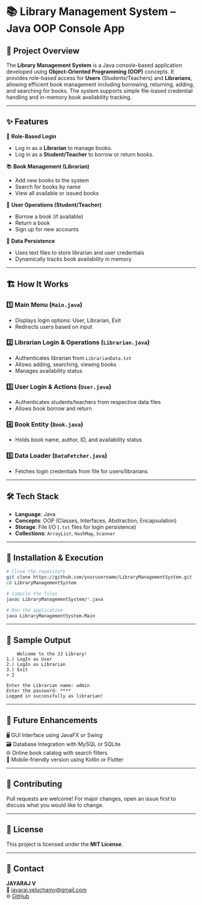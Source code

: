 # 📚 Library Management System – Java OOP Console App

## 📌 Project Overview  
The **Library Management System** is a Java console-based application developed using **Object-Oriented Programming (OOP)** concepts. It provides role-based access for **Users** (Students/Teachers) and **Librarians**, allowing efficient book management including borrowing, returning, adding, and searching for books. The system supports simple file-based credential handling and in-memory book availability tracking.

---

## ✨ Features  

🔑 **Role-Based Login**  
- Log in as a **Librarian** to manage books.  
- Log in as a **Student/Teacher** to borrow or return books.  

📚 **Book Management (Librarian)**  
- Add new books to the system  
- Search for books by name  
- View all available or issued books  

👤 **User Operations (Student/Teacher)**  
- Borrow a book (if available)  
- Return a book  
- Sign up for new accounts  

📂 **Data Persistence**  
- Uses text files to store librarian and user credentials  
- Dynamically tracks book availability in memory  

---

## 🏗 How It Works  

### 1️⃣ Main Menu (`Main.java`)  
- Displays login options: User, Librarian, Exit  
- Redirects users based on input  

### 2️⃣ Librarian Login & Operations (`Librarian.java`)  
- Authenticates librarian from `LibrarianData.txt`  
- Allows adding, searching, viewing books  
- Manages availability status  

### 3️⃣ User Login & Actions (`User.java`)  
- Authenticates students/teachers from respective data files  
- Allows book borrow and return  

### 4️⃣ Book Entity (`Book.java`)  
- Holds book name, author, ID, and availability status  

### 5️⃣ Data Loader (`DataFetcher.java`)  
- Fetches login credentials from file for users/librarians  

---

## 🛠 Tech Stack  

- **Language**: Java  
- **Concepts**: OOP (Classes, Interfaces, Abstraction, Encapsulation)  
- **Storage**: File I/O (`.txt` files for login persistence)  
- **Collections**: `ArrayList`, `HashMap`, `Scanner`  

---

## 🚀 Installation & Execution  

```bash
# Clone the repository
git clone https://github.com/yourusername/LibraryManagementSystem.git  
cd LibraryManagementSystem

# Compile the files
javac LibraryManagementSystem/*.java

# Run the application
java LibraryManagementSystem.Main
```

---

## 📌 Sample Output  

```
	Welcome to the JJ Library!
1.) LogIn as User
2.) LogIn as Librarian
3.) Exit
> 2

Enter the Librarian name: admin
Enter the password: ****
Logged in successfully as librarian!
```

---

## 📌 Future Enhancements  
🖥 GUI Interface using JavaFX or Swing  
🗃 Database Integration with MySQL or SQLite  
🌐 Online book catalog with search filters  
📱 Mobile-friendly version using Kotlin or Flutter  

---

## 🤝 Contributing  
Pull requests are welcome! For major changes, open an issue first to discuss what you would like to change.

---

## 📜 License  
This project is licensed under the **MIT License**.

---

## 📧 Contact  
**JAYARAJ V**  
📩 jayaraj.veluchamy@gmail.com  
🌐 [GitHub](https://github.com/yourusername)

